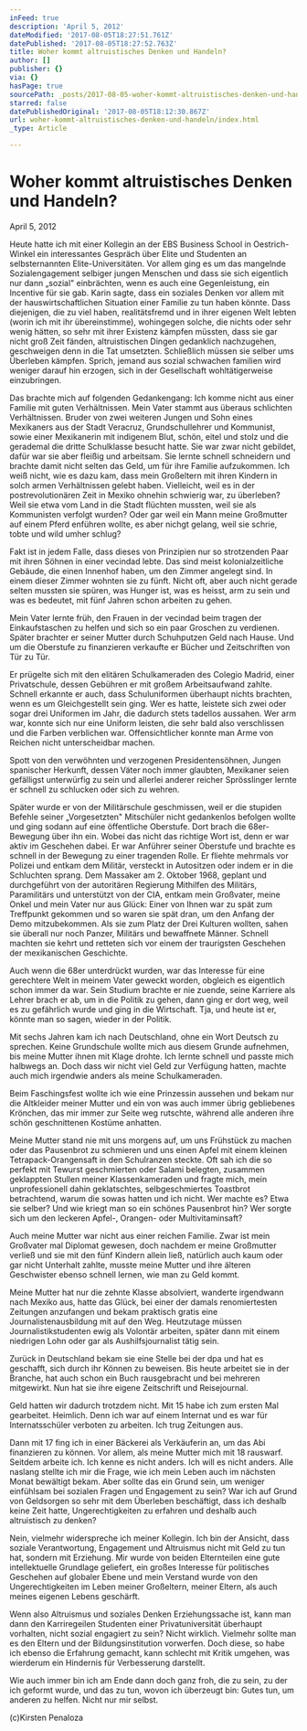 ```yaml
---
inFeed: true
description: 'April 5, 2012'
dateModified: '2017-08-05T18:27:51.761Z'
datePublished: '2017-08-05T18:27:52.763Z'
title: Woher kommt altruistisches Denken und Handeln?
author: []
publisher: {}
via: {}
hasPage: true
sourcePath: _posts/2017-08-05-woher-kommt-altruistisches-denken-und-handeln.md
starred: false
datePublishedOriginal: '2017-08-05T18:12:30.867Z'
url: woher-kommt-altruistisches-denken-und-handeln/index.html
_type: Article

---
```

# **Woher kommt altruistisches Denken und Handeln?**

April 5, 2012

Heute hatte ich mit einer Kollegin an der EBS Business School in Oestrich-Winkel ein interessantes Gespräch über Elite und Studenten an selbsternannten Elite-Universitäten. Vor allem ging es um das mangelnde Sozialengagement selbiger jungen Menschen und dass sie sich eigentlich nur dann „sozial" einbrächten, wenn es auch eine Gegenleistung, ein Incentive für sie gab. Karin sagte, dass ein soziales Denken vor allem mit der hauswirtschaftlichen Situation einer Familie zu tun haben könnte. Dass diejenigen, die zu viel haben, realitätsfremd und in ihrer eigenen Welt lebten (worin ich mit ihr übereinstimme), wohingegen solche, die nichts oder sehr wenig hätten, so sehr mit ihrer Existenz kämpfen müssten, dass sie gar nicht groß Zeit fänden, altruistischen Dingen gedanklich nachzugehen, geschweigen denn in die Tat umsetzten. Schließlich müssen sie selber ums Überleben kämpfen. Sprich, jemand aus sozial schwachen familien wird weniger darauf hin erzogen, sich in der Gesellschaft wohltätigerweise einzubringen.

Das brachte mich auf folgenden Gedankengang: Ich komme nicht aus einer Familie mit guten Verhältnissen. Mein Vater stammt aus überaus schlichten Verhältnissen. Bruder von zwei weiteren Jungen und Sohn eines Mexikaners aus der Stadt Veracruz, Grundschullehrer und Kommunist, sowie einer Mexikanerin mit indigenem Blut, schön, eitel und stolz und die gerademal die dritte Schulklasse besucht hatte. Sie war zwar nicht gebildet, dafür war sie aber fleißig und arbeitsam. Sie lernte schnell schneidern und brachte damit nicht selten das Geld, um für ihre Familie aufzukommen. Ich weiß nicht, wie es dazu kam, dass mein Großeltern mit ihren Kindern in solch armen Verhältnissen gelebt haben. Vielleicht, weil es in der postrevolutionären Zeit in Mexiko ohnehin schwierig war, zu überleben? Weil sie etwa vom Land in die Stadt flüchten mussten, weil sie als Kommunisten verfolgt wurden? Oder gar weil ein Mann meine Großmutter auf einem Pferd enführen wollte, es aber nichgt gelang, weil sie schrie, tobte und wild umher schlug?

Fakt ist in jedem Falle, dass dieses von Prinzipien nur so strotzenden Paar mit ihren Söhnen in einer vecindad lebte. Das sind meist kolonialzeitliche Gebäude, die einen Innenhof haben, um den Zimmer angelegt sind. In einem dieser Zimmer wohnten sie zu fünft. Nicht oft, aber auch nicht gerade selten mussten sie spüren, was Hunger ist, was es heisst, arm zu sein und was es bedeutet, mit fünf Jahren schon arbeiten zu gehen.

Mein Vater lernte früh, den Frauen in der vecindad beim tragen der Einkaufstaschen zu helfen und sich so ein paar Groschen zu verdienen. Später brachter er seiner Mutter durch Schuhputzen Geld nach Hause. Und um die Oberstufe zu finanzieren verkaufte er Bücher und Zeitschriften von Tür zu Tür.

Er prügelte sich mit den elitären Schulkameraden des Colegio Madrid, einer Privatschule, dessen Gebühren er mit großem Arbeitsaufwand zahlte. Schnell erkannte er auch, dass Schuluniformen überhaupt nichts brachten, wenn es um Gleichgestellt sein ging. Wer es hatte, leistete sich zwei oder sogar drei Uniformen im Jahr, die dadurch stets tadellos aussahen. Wer arm war, konnte sich nur eine Uniform leisten, die sehr bald also verschlissen und die Farben verblichen war. Offensichtlicher konnte man Arme von Reichen nicht unterscheidbar machen.

Spott von den verwöhnten und verzogenen Presidentensöhnen, Jungen spanischer Herkunft, dessen Väter noch immer glaubten, Mexikaner seien gefälligst unterwürfig zu sein und allerlei anderer reicher Sprösslinger lernte er schnell zu schlucken oder sich zu wehren.

Später wurde er von der Militärschule geschmissen, weil er die stupiden Befehle seiner „Vorgesetzten" Mitschüler nicht gedankenlos befolgen wollte und ging sodann auf eine öffentliche Oberstufe. Dort brach die 68er-Bewegung über ihn ein. Wobei das nicht das richtige Wort ist, denn er war aktiv im Geschehen dabei. Er war Anführer seiner Oberstufe und brachte es schnell in der Bewegung zu einer tragenden Rolle. Er fliehte mehrmals vor Polizei und entkam dem Militär, versteckt in Autositzen oder indem er in die Schluchten sprang. Dem Massaker am 2\. Oktober 1968, geplant und durchgeführt von der autoritären Regierung Mithilfen des Militärs, Paramilitärs und unterstützt von der CIA, entkam mein Großvater, meine Onkel und mein Vater nur aus Glück: Einer von Ihnen war zu spät zum Treffpunkt gekommen und so waren sie spät dran, um den Anfang der Demo mitzubekommen. Als sie zum Platz der Drei Kulturen wollten, sahen sie überall nur noch Panzer, Militärs und bewaffnete Männer. Schnell machten sie kehrt und retteten sich vor einem der traurigsten Geschehen der mexikanischen Geschichte.

Auch wenn die 68er unterdrückt wurden, war das Interesse für eine gerechtere Welt in meinem Vater geweckt worden, obgleich es eigentlich schon immer da war. Sein Studium brachte er nie zuende, seine Karriere als Lehrer brach er ab, um in die Politik zu gehen, dann ging er dort weg, weil es zu gefährlich wurde und ging in die Wirtschaft. Tja, und heute ist er, könnte man so sagen, wieder in der Politik.

Mit sechs Jahren kam ich nach Deutschland, ohne ein Wort Deutsch zu sprechen. Keine Grundschule wollte mich aus diesem Grunde aufnehmen, bis meine Mutter ihnen mit Klage drohte. Ich lernte schnell und passte mich halbwegs an. Doch dass wir nicht viel Geld zur Verfügung hatten, machte auch mich irgendwie anders als meine Schulkameraden.

Beim Faschingsfest wollte ich wie eine Prinzessin aussehen und bekam nur die Altkleider meiner Mutter und ein von was auch immer übrig gebliebenes Krönchen, das mir immer zur Seite weg rutschte, während alle anderen ihre schön geschnittenen Kostüme anhatten.

Meine Mutter stand nie mit uns morgens auf, um uns Frühstück zu machen oder das Pausenbrot zu schmieren und uns einen Apfel mit einem kleinen Tetrapack-Orangensaft in den Schulranzen steckte. Oft sah ich die so perfekt mit Tewurst geschmierten oder Salami belegten, zusammen geklappten Stullen meiner Klassenkameraden und fragte mich, mein unprofessionell dahin geklatschtes, selbgeschmiertes Toastbrot betrachtend, warum die sowas hatten und ich nicht. Wer machte es? Etwa sie selber? Und wie kriegt man so ein schönes Pausenbrot hin? Wer sorgte sich um den leckeren Apfel-, Orangen- oder Multivitaminsaft?

Auch meine Mutter war nicht aus einer reichen Familie. Zwar ist mein Großvater mal Diplomat gewesen, doch nachdem er meine Großmutter verließ und sie mit den fünf Kindern allein ließ, natürlich auch kaum oder gar nicht Unterhalt zahlte, musste meine Mutter und ihre älteren Geschwister ebenso schnell lernen, wie man zu Geld kommt.

Meine Mutter hat nur die zehnte Klasse absolviert, wanderte irgendwann nach Mexiko aus, hatte das Glück, bei einer der damals renomiertesten Zeitungen anzufangen und bekam praktisch gratis eine Journalistenausbildung mit auf den Weg. Heutzutage müssen Journalistikstudenten ewig als Volontär arbeiten, später dann mit einem niedrigen Lohn oder gar als Aushilfsjournalist tätig sein.

Zurück in Deutschland bekam sie eine Stelle bei der dpa und hat es geschafft, sich durch ihr Können zu beweisen. Bis heute arbeitet sie in der Branche, hat auch schon ein Buch rausgebracht und bei mehreren mitgewirkt. Nun hat sie ihre eigene Zeitschrift und Reisejournal.

Geld hatten wir dadurch trotzdem nicht. Mit 15 habe ich zum ersten Mal gearbeitet. Heimlich. Denn ich war auf einem Internat und es war für Internatsschüler verboten zu arbeiten. Ich trug Zeitungen aus.

Dann mit 17 fing ich in einer Bäckerei als Verkäuferin an, um das Abi finanzieren zu können. Vor allem, als meine Mutter mich mit 18 rauswarf. Seitdem arbeite ich. Ich kenne es nicht anders. Ich will es nicht anders. Alle naslang stellte ich mir die Frage, wie ich mein Leben auch im nächsten Monat bewältigt bekam. Aber sollte das ein Grund sein, um weniger einfühlsam bei sozialen Fragen und Engagement zu sein? War ich auf Grund von Geldsorgen so sehr mit dem Überleben beschäftigt, dass ich deshalb keine Zeit hatte, Ungerechtigkeiten zu erfahren und deshalb auch altruistisch zu denken?

Nein, vielmehr widerspreche ich meiner Kollegin. Ich bin der Ansicht, dass soziale Verantwortung, Engagement und Altruismus nicht mit Geld zu tun hat, sondern mit Erziehung. Mir wurde von beiden Elternteilen eine gute intellektuelle Grundlage geliefert, ein großes Interesse für politisches Geschehen auf globaler Ebene und mein Verstand wurde von den Ungerechtigkeiten im Leben meiner Großeltern, meiner Eltern, als auch meines eigenen Lebens geschärft.

Wenn also Altruismus und soziales Denken Erziehungssache ist, kann man dann den Karriregeilen Studenten einer Privatuniversität überhaupt vorhalten, nicht sozial engagiert zu sein? Nicht wirklich. Vielmehr sollte man es den Eltern und der Bildungsinstitution vorwerfen. Doch diese, so habe ich ebenso die Erfahrung gemacht, kann schlecht mit Kritik umgehen, was wierderum ein Hindernis für Verbesserung darstellt.

Wie auch immer bin ich am Ende dann doch ganz froh, die zu sein, zu der ich geformt wurde, und das zu tun, wovon ich überzeugt bin: Gutes tun, um anderen zu helfen. Nicht nur mir selbst.

(c)Kirsten Penaloza